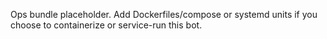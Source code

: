 Ops bundle placeholder. Add Dockerfiles/compose or systemd units if you choose to containerize or service-run this bot.
